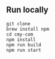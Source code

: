 ## Run locally

```
git clone
brew install npm
cd cmy-com
npm install
npm run build
npm run start
```
